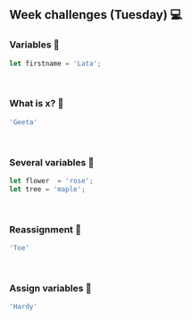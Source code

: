 <h2>Week challenges (Tuesday) 💻</h2>

<h3>Variables 📝</h3>

```js
let firstname = 'Lata';
```

</br>

<h3>What is x? 📝</h3>

```js
'Geeta'
```

</br>

<h3>Several variables 📝</h3>

```js
let flower  = 'rose';
let tree = 'maple';
```

</br>

<h3>Reassignment 📝</h3>

```js
'Toe'
```

</br>

<h3>Assign variables 📝</h3>

```js
'Hardy'
```
